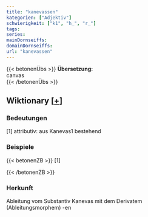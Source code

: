 ```yaml
---
title: "kanevassen"
kategorien: ["Adjektiv"]
schwierigkeit: ["k1", "h_", "r_"]
tags:
series:
mainDornseiffs:
domainDornseiffs:
url: "kanevassen"
---
```


{{< betonenÜbs >}}
**Übersetzung:**  
canvas  
{{< /betonenÜbs >}}

## Wiktionary [[+](https://de.wiktionary.org/wiki/kanevassen)]

### Bedeutungen
[1] attributiv: aus Kanevas1 bestehend  

### Beispiele
{{< betonenZB >}}
[1]  

{{< /betonenZB >}}
### Herkunft
Ableitung vom Substantiv Kanevas mit dem Derivatem (Ableitungsmorphem) -en  


